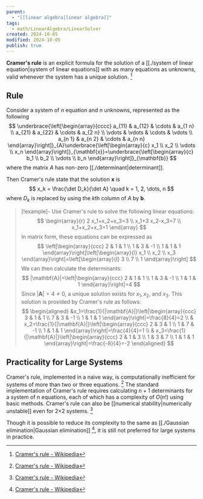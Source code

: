 ```yaml
---
parent:
  - "[[linear algebra|linear algebra]]"
tags:
  - math/LinearAlgebra/LinearSolver
created: 2024-10-05
modified: 2024-10-05
publish: true
---
```

**Cramer's rule** is an explicit formula for the solution of a [[./system of linear equation|system of linear equations]] with as many equations as unknowns, valid whenever the system has a unique solution. [^1]

## Rule
Consider a system of $n$ equation and $n$ unknowns, represented as the following
$$
\underbrace{\left[\begin{array}{cccc}
a_{11} & a_{12} & \cdots & a_{1 n} \\
a_{21} & a_{22} & \cdots & a_{2 n} \\
\vdots & \vdots & \cdots & \vdots \\
a_{n 1} & a_{n 2} & \cdots & a_{n n}
\end{array}\right]}_{A}\underbrace{\left[\begin{array}{c}
x_1 \\
x_2 \\
\vdots \\
x_n
\end{array}\right]}_{\mathbf{x}}=\underbrace{\left[\begin{array}{c}
b_1 \\
b_2 \\
\vdots \\
b_n
\end{array}\right]}_{\mathbf{b}}
$$
where the matrix $A$ has non-zero [[./determinant|determinant]].

Then Cramer's rule state that the solution $\mathbf{x}$ is
$$
x_k = \frac{\det D_k}{\det A} \quad k = 1, 2, \dots, n
$$
where $D_k$ is replaced by using the $k$th column of $A$ by $\mathbf{b}$.

> [!example]-
> Use Cramer's rule to solve the following linear equations:
> $$
> \begin{array}{r}
> 2 x_1+x_2+x_3=3 \\
> x_1+3 x_2-x_3=7 \\
> x_1+x_2+x_3=1
> \end{array}
> $$
> In matrix form, these equations can be expressed as
> $$
> \left[\begin{array}{ccc}
> 2 & 1 & 1 \\
> 1 & 3 & -1 \\
> 1 & 1 & 1
> \end{array}\right]\left[\begin{array}{l}
> x_1 \\
> x_2 \\
> x_3
> \end{array}\right]=\left[\begin{array}{l}
> 3 \\
> 7 \\
> 1
> \end{array}\right]
> $$
> We can then calculate the determinants:
> $$
> |\mathbf{A}|=\left|\begin{array}{ccc}
> 2 & 1 & 1 \\
> 1 & 3 & -1 \\
> 1 & 1 & 1
> \end{array}\right|=4
> $$
> Since $|\mathbf{A}|=4 \neq 0$, a unique solution exists for $x_1, x_2$, and $x_3$. This solution is provided by Cramer's rule as follows:
> $$
> \begin{aligned}
> &x_1=\frac{1}{|\mathbf{A}|}\left|\begin{array}{ccc}
> 3 & 1 & 1 \\
> 7 & 3 & -1 \\
> 1 & 1 & 1
> \end{array}\right|=\frac{8}{4}=2 \\
> & x_2=\frac{1}{|\mathbf{A}|}\left|\begin{array}{ccc}
> 2 & 3 & 1 \\
> 1 & 7 & -1 \\
> 1 & 1 & 1
> \end{array}\right|=\frac{4}{4}=1 \\
> & x_3=\frac{1}{|\mathbf{A}|}\left|\begin{array}{ccc}
> 2 & 1 & 3 \\
> 1 & 3 & 7 \\
> 1 & 1 & 1
> \end{array}\right|=\frac{-8}{4}=-2
> \end{aligned}
> $$

## Practicality for Large Systems
Cramer's rule, implemented in a naive way, is computationally inefficient for systems of more than two or three equations. [^1] The standard implementation of Cramer's rule requires calculating $n+1$ determinants for a system of n equations, each of which has a complexity of $O(n!)$ using basic methods. Cramer's rule can also be [[numerical stability|numerically unstable]] even for 2×2 systems. [^1]

Though it is possible to reduce its complexity to the same as [[./Gaussian elimination|Gaussian elimination]] [^1], it is still not preferred for large systems in practice.

[^1]: [Cramer's rule - Wikipedia](https://en.wikipedia.org/wiki/Cramer%27s_rule)
